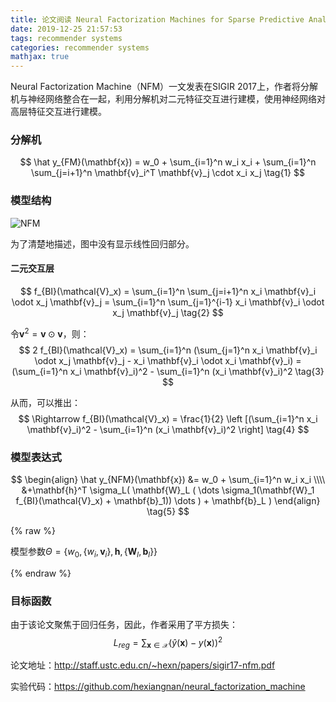 ```yaml
---
title: 论文阅读 Neural Factorization Machines for Sparse Predictive Analytics
date: 2019-12-25 21:57:53
tags: recommender systems
categories: recommender systems
mathjax: true
---
```


Neural Factorization Machine（NFM）一文发表在SIGIR 2017上，作者将分解机与神经网络整合在一起，利用分解机对二元特征交互进行建模，使用神经网络对高层特征交互进行建模。

<!--more-->

### 分解机

$$
\hat y_{FM}(\mathbf{x}) = w_0 + \sum_{i=1}^n w_i x_i + \sum_{i=1}^n \sum_{j=i+1}^n \mathbf{v}_i^T \mathbf{v}_j \cdot x_i x_j \tag{1}
$$

### 模型结构

![NFM](/static/images/nfm.png)

为了清楚地描述，图中没有显示线性回归部分。

#### 二元交互层


$$
f_{BI}(\mathcal{V}_x) 
= \sum_{i=1}^n \sum_{j=i+1}^n x_i \mathbf{v}_i \odot x_j \mathbf{v}_j
= \sum_{i=1}^n \sum_{j=1}^{i-1} x_i \mathbf{v}_i \odot x_j \mathbf{v}_j \tag{2}
$$

令$\mathbf{v}^2 = \mathbf{v} \odot \mathbf{v}$，则：
$$
2 f_{BI}(\mathcal{V}_x) 
= \sum_{i=1}^n (\sum_{j=1}^n x_i \mathbf{v}_i \odot x_j \mathbf{v}_j - x_i \mathbf{v}_i \odot x_i \mathbf{v}_i)
= (\sum_{i=1}^n x_i \mathbf{v}_i)^2 - \sum_{i=1}^n (x_i \mathbf{v}_i)^2 \tag{3}
$$

从而，可以推出：
$$
\Rightarrow f_{BI}(\mathcal{V}_x) = \frac{1}{2} 
\left [(\sum_{i=1}^n x_i \mathbf{v}_i)^2 - \sum_{i=1}^n (x_i \mathbf{v}_i)^2 \right] \tag{4}
$$

### 模型表达式

$$
\begin{align}
\hat y_{NFM}(\mathbf{x}) 
&= w_0 + \sum_{i=1}^n w_i x_i \\\\
&+\mathbf{h}^T \sigma_L(
	\mathbf{W}_L (
    \dots 
    \sigma_1(\mathbf{W}_1 f_{BI}(\mathcal{V}_x) + \mathbf{b}_1))
    \dots
	) + \mathbf{b}_L
)
\end{align} \tag{5}
$$

{% raw %}

模型参数$\Theta = \{ w_0, \{ w_i, \mathbf{v}_i \}, \mathbf{h}, \{\mathbf{W}_l, \mathbf{b}_l \} \}$

{% endraw %}

### 目标函数

由于该论文聚焦于回归任务，因此，作者采用了平方损失：
$$
L_{reg} = \sum_{\mathbf{x} \in \mathcal{X}} (\hat y(\mathbf{x}) - y(\mathbf{x}))^2 \tag{6}
$$


论文地址：http://staff.ustc.edu.cn/~hexn/papers/sigir17-nfm.pdf

实验代码：https://github.com/hexiangnan/neural_factorization_machine

